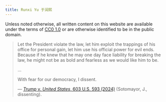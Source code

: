 ```yaml
---
title: Runxi Yu 于润熙
---
```


Unless noted otherwise, all written content on this website are available under
the terms of [CC0 1.0](./cc0-1.0/) or are otherwise identified to be in the
public domain.

<section>
<blockquote>
<p>
Let the President violate the law, let him exploit the trappings of his office for personal gain, let him use his official power for evil ends. Because if he knew that he may one day face liability for breaking the law, he might not be as bold and fearless as we would like him to be.
</p>
<p>
…
</p>
<p>
With fear for our democracy, I dissent.
</p>
<p>
&mdash;
<a href="https://www.supremecourt.gov/opinions/23pdf/23-939_e2pg.pdf"><i>Trump</i> v. <i>United States</i>, 603 U.S. 593 (2024)</a> (Sotomayor, J., dissenting).
</p>
</blockquote>
</section>
